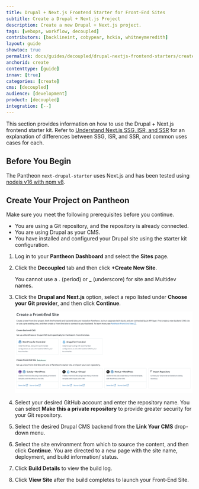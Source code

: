 ```yaml
---
title: Drupal + Next.js Frontend Starter for Front-End Sites
subtitle: Create a Drupal + Next.js Project
description: Create a new Drupal + Next.js project.
tags: [webops, workflow, decoupled]
contributors: [backlineint, cobypear, hckia, whitneymeredith]
layout: guide
showtoc: true
permalink: docs/guides/decoupled/drupal-nextjs-frontend-starters/create
anchorid: create
contenttype: [guide]
innav: [true]
categories: [create]
cms: [decoupled]
audience: [development]
product: [decoupled]
integration: [--]
---
```


This section provides information on how to use the Drupal + Next.js frontend starter kit. Refer to [Understand Next.js SSG, ISR, and SSR](/guides/decoupled/overview/nextjs) for an explanation of differences between SSG, ISR, and SSR, and common uses cases for each.

## Before You Begin

The Pantheon `next-drupal-starter` uses Next.js and has been tested using [nodejs v16 with npm v8](https://nodejs.org/en/download/).

## Create Your Project on Pantheon

Make sure you meet the following prerequisites before you continue.

* You are using a Git repository, and the repository is already connected.
* You are using Drupal as your CMS.
* You have installed and configured your Drupal site using the starter kit configuration.

1. Log in to your **Pantheon Dashboard** and select the **Sites** page.

1. Click the **Decoupled** tab and then click **+Create New Site**.

    <Alert title="Note"  type="info" >

    You cannot use a . (period) or _ (underscore) for site and Multidev names.

    </Alert>

1. Click the **Drupal and Next.js** option, select a repo listed under **Choose your Git provider**, and then click **Continue**.

    ![select a starter](../../../../images/decoupled-select-starter.png)

1. Select your desired GitHub account and enter the repository name. You can select **Make this a private repository** to provide greater security for your Git repository.

1. Select the desired Drupal CMS backend from the **Link Your CMS** drop-down menu.

1. Select the site environment from which to source the content, and then click **Continue**. You are directed to a new page with the site name, deployment, and build information/ status.

1. Click **Build Details** to view the build log.

1. Click **View Site** after the build completes to launch your Front-End Site.
